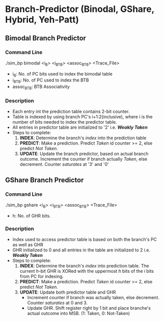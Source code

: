 # Branch-Predictor (Binodal, GShare, Hybrid, Yeh-Patt)

## Bimodal Branch Predictor
### Command Line
./sim_bp bimodal <i<sub>B</sub>> <i<sub>BTB</sub>> <assoc<sub>BTB</sub>> <Trace_File>
- i<sub>B</sub>: No. of PC bits used to index the bimodal table
- i<sub>BTB</sub>: No. of PC used to index the BTB
- assoc<sub>BTB</sub>: BTB Associativity

### Description
- Each entry int the prediction table contains 2-bit counter.
- Table is indexed by using branch PC's i+1:2(inclusive), where i is the number of bits needed to index the predictor table.
- All entries in predictor table are initialized to '2' i.e. __*Weakly Taken*__
- Steps to complete:
  1. __INDEX__:         Determine the branch's *index* into the prediction table
  2. __PREDICT__:       Make a prediction. Predict *Taken* id counter >= 2, else predict *Not Taken*.
  3. __UPDATE__:        Update the branch predictor, based on actual branch outcome. Increment the counter if branch actually *Taken*, else decrement. Counter *saturates* at '3' and '0'


## GShare Branch Predictor
### Command Line
./sim_bp gshare <i<sub>B</sub>> <h> <i<sub>BTB</sub>> <assoc<sub>BTB</sub>> <Trace_File>
- h: No. of GHR bits.

### Description
- Index used to access predictor table is based on both the branch's PC as well as GHR
- GHR initialized to 0 and all entries in the table are initialized to 2 i.e. __*Weakly Taken*__
- Steps to complete:
  1. __INDEX__: Determine the branch's *index* into prediction table. The current *h*-bit GHR is XORed with the uppermost *h* bits of the *i* bits from PC for indexing.
  2. __PREDICT__: Make a prediction. Predict *Taken* id counter >= 2, else predict *Not Taken*.
  3. __UPDATE__: Update both predictor table and GHR
     - Increment counter if branch was actually taken, else decrement. Counter *saturates* at 0 and 3.
     - Update GHR. Shift register right by 1 bit and place branche's actual outcome into MSB. (1: Taken, 0: Not-Taken)


